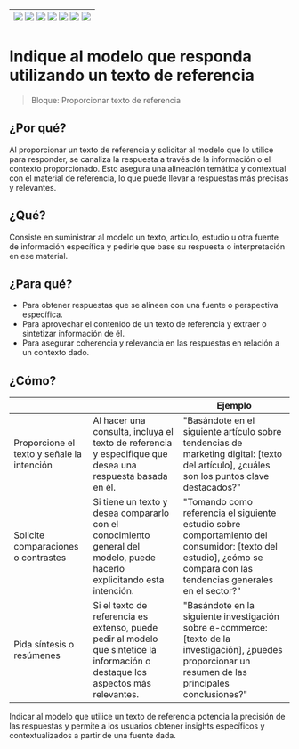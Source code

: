 <div align=right>

|[![](https://img.shields.io/badge/-Inicio-FFF?style=flat&logo=Emlakjet&logoColor=black)](/README.md) [![](https://img.shields.io/badge/-Introducción-FFF?style=flat)](/documentos/intro.md) [![](https://img.shields.io/badge/-Panorámica-FFF?style=flat)](/documentos/panorámica.md) [![](https://img.shields.io/badge/-Prompts-FFF?style=flat)](/documentos/prompts/README.md) [![](https://img.shields.io/badge/-Ingeniería_de_prompts-FFF?style=flat)](/documentos/ingenieriaDePrompts/README.md) [![](https://img.shields.io/badge/-Patrones-FFF?style=flat)](/documentos/ingenieriaDePrompts/patrones/README.md) [![](https://img.shields.io/badge/-Casos_de_uso-FFF?style=flat)](/documentos/casosDeUso/README.md)|
|-|

</div>

# Indique al modelo que responda utilizando un texto de referencia

> Bloque: Proporcionar texto de referencia

## ¿Por qué?

Al proporcionar un texto de referencia y solicitar al modelo que lo utilice para responder, se canaliza la respuesta a través de la información o el contexto proporcionado. Esto asegura una alineación temática y contextual con el material de referencia, lo que puede llevar a respuestas más precisas y relevantes.

## ¿Qué?

Consiste en suministrar al modelo un texto, artículo, estudio u otra fuente de información específica y pedirle que base su respuesta o interpretación en ese material.

## ¿Para qué?

- Para obtener respuestas que se alineen con una fuente o perspectiva específica.
- Para aprovechar el contenido de un texto de referencia y extraer o sintetizar información de él.
- Para asegurar coherencia y relevancia en las respuestas en relación a un contexto dado.

## ¿Cómo?

|||Ejemplo|
|-|-|-|
Proporcione el texto y señale la intención|Al hacer una consulta, incluya el texto de referencia y especifique que desea una respuesta basada en él.|"Basándote en el siguiente artículo sobre tendencias de marketing digital: [texto del artículo], ¿cuáles son los puntos clave destacados?"
Solicite comparaciones o contrastes|Si tiene un texto y desea compararlo con el conocimiento general del modelo, puede hacerlo explicitando esta intención.|"Tomando como referencia el siguiente estudio sobre comportamiento del consumidor: [texto del estudio], ¿cómo se compara con las tendencias generales en el sector?"
Pida síntesis o resúmenes|Si el texto de referencia es extenso, puede pedir al modelo que sintetice la información o destaque los aspectos más relevantes.|"Basándote en la siguiente investigación sobre e-commerce: [texto de la investigación], ¿puedes proporcionar un resumen de las principales conclusiones?"

Indicar al modelo que utilice un texto de referencia potencia la precisión de las respuestas y permite a los usuarios obtener insights específicos y contextualizados a partir de una fuente dada.
